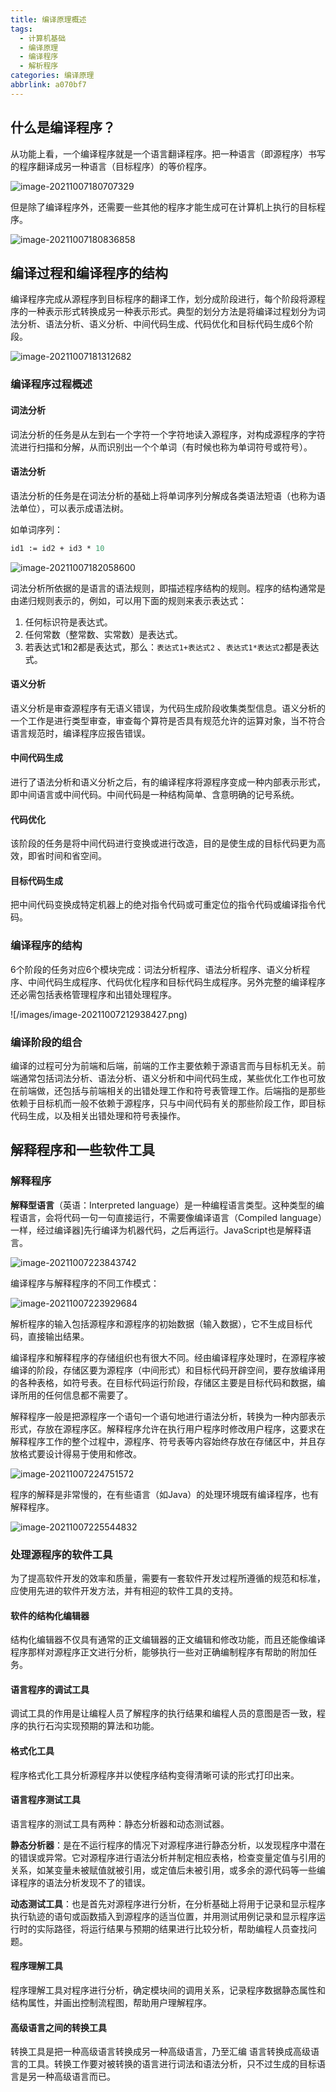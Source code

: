 ```yaml
---
title: 编译原理概述
tags:
  - 计算机基础
  - 编译原理
  - 编译程序
  - 解析程序
categories: 编译原理
abbrlink: a070bf7
---
```


## 什么是编译程序？

从功能上看，一个编译程序就是一个语言翻译程序。把一种语言（即源程序）书写的程序翻译成另一种语言（目标程序）的等价程序。

![image-20211007180707329](/images/image-20211007180707329.png)

但是除了编译程序外，还需要一些其他的程序才能生成可在计算机上执行的目标程序。

![image-20211007180836858](/images/image-20211007180836858.png)

## 编译过程和编译程序的结构

编译程序完成从源程序到目标程序的翻译工作，划分成阶段进行，每个阶段将源程序的一种表示形式转换成另一种表示形式。典型的划分方法是将编译过程划分为词法分析、语法分析、语义分析、中间代码生成、代码优化和目标代码生成6个阶段。

![image-20211007181312682](/images/image-20211007181312682.png)

### 编译程序过程概述

#### 词法分析

词法分析的任务是从左到右一个字符一个字符地读入源程序，对构成源程序的字符流进行扫描和分解，从而识别出一个个单词（有时候也称为单词符号或符号）。

#### 语法分析

语法分析的任务是在词法分析的基础上将单词序列分解成各类语法短语（也称为语法单位），可以表示成语法树。

如单词序列：

```pascal
id1 := id2 + id3 * 10
```

![image-20211007182058600](/images/image-20211007182058600.png)

词法分析所依据的是语言的语法规则，即描述程序结构的规则。程序的结构通常是由递归规则表示的，例如，可以用下面的规则来表示表达式：

1. 任何标识符是表达式。
2. 任何常数（整常数、实常数）是表达式。
3. 若表达式1和2都是表达式，那么：`表达式1+表达式2` 、`表达式1*表达式2`都是表达式。

#### 语义分析

语义分析是审查源程序有无语义错误，为代码生成阶段收集类型信息。语义分析的一个工作是进行类型审查，审查每个算符是否具有规范允许的运算对象，当不符合语言规范时，编译程序应报告错误。

#### 中间代码生成

进行了语法分析和语义分析之后，有的编译程序将源程序变成一种内部表示形式，即中间语言或中间代码。中间代码是一种结构简单、含意明确的记号系统。

#### 代码优化

该阶段的任务是将中间代码进行变换或进行改造，目的是使生成的目标代码更为高效，即省时间和省空间。

#### 目标代码生成

把中间代码变换成特定机器上的绝对指令代码或可重定位的指令代码或编译指令代码。

### 编译程序的结构

6个阶段的任务对应6个模块完成：词法分析程序、语法分析程序、语义分析程序、中间代码生成程序、代码优化程序和目标代码生成程序。另外完整的编译程序还必需包括表格管理程序和出错处理程序。

![/images/image-20211007212938427.png)

### 编译阶段的组合

编译的过程可分为前端和后端，前端的工作主要依赖于源语言而与目标机无关。前端通常包括词法分析、语法分析、语义分析和中间代码生成，某些优化工作也可放在前端做，还包括与前端相关的出错处理工作和符号表管理工作。后端指的是那些依赖于目标机而一般不依赖于源程序，只与中间代码有关的那些阶段工作，即目标代码生成，以及相关出错处理和符号表操作。

## 解释程序和一些软件工具

### 解释程序

**解释型语言**（英语：Interpreted language）是一种编程语言类型。这种类型的编程语言，会将代码一句一句直接运行，不需要像编译语言（Compiled language）一样，经过编译器]先行编译为机器代码，之后再运行。JavaScript也是解释语言。

![image-20211007223843742](/images/image-20211007223843742.png)

编译程序与解释程序的不同工作模式：

![image-20211007223929684](/images/image-20211007223929684.png)

解析程序的输入包括源程序和源程序的初始数据（输入数据），它不生成目标代码，直接输出结果。

编译程序和解释程序的存储组织也有很大不同。经由编译程序处理时，在源程序被编译的阶段，存储区要为源程序（中间形式）和目标代码开辟空间，要存放编译用的各种表格，如符号表。在目标代码运行阶段，存储区主要是目标代码和数据，编译所用的任何信息都不需要了。

解释程序一般是把源程序一个语句一个语句地进行语法分析，转换为一种内部表示形式，存放在源程序区。解释程序允许在执行用户程序时修改用户程序，这要求在解释程序工作的整个过程中，源程序、符号表等内容始终存放在存储区中，并且存放格式要设计得易于使用和修改。

![image-20211007224751572](/images/image-20211007224751572.png)

程序的解释是非常慢的，在有些语言（如Java）的处理环境既有编译程序，也有解释程序。

![image-20211007225544832](/images/image-20211007225544832.png)

### 处理源程序的软件工具

为了提高软件开发的效率和质量，需要有一套软件开发过程所遵循的规范和标准，应使用先进的软件开发方法，并有相迎的软件工具的支持。

#### 软件的结构化编辑器

结构化编辑器不仅具有通常的正文编辑器的正文编辑和修改功能，而且还能像编译程序那样对源程序正文进行分析，能够执行一些对正确编制程序有帮助的附加任务。

#### 语言程序的调试工具

调试工具的作用是让编程人员了解程序的执行结果和编程人员的意图是否一致，程序的执行石沟实现预期的算法和功能。

#### 格式化工具

程序格式化工具分析源程序并以使程序结构变得清晰可读的形式打印出来。

#### 语言程序测试工具

语言程序的测试工具有两种：静态分析器和动态测试器。

**静态分析器**：是在不运行程序的情况下对源程序进行静态分析，以发现程序中潜在的错误或异常。它对源程序进行语法分析并制定相应表格，检查变量定值与引用的关系，如某变量未被赋值就被引用，或定值后未被引用，或多余的源代码等一些编译程序的语法分析发现不了的错误。

**动态测试工具**：也是首先对源程序进行分析，在分析基础上将用于记录和显示程序执行轨迹的语句或函数插入到源程序的适当位置，并用测试用例记录和显示程序运行时的实际路径，将运行结果与预期的结果进行比较分析，帮助编程人员查找问题。

#### 程序理解工具

程序理解工具对程序进行分析，确定模块间的调用关系，记录程序数据静态属性和结构属性，并画出控制流程图，帮助用户理解程序。

#### 高级语言之间的转换工具

转换工具是把一种高级语言转换成另一种高级语言，乃至汇编 语言转换成高级语言的工具。转换工作要对被转换的语言进行词法和语法分析，只不过生成的目标语言是另一种高级语言而已。

